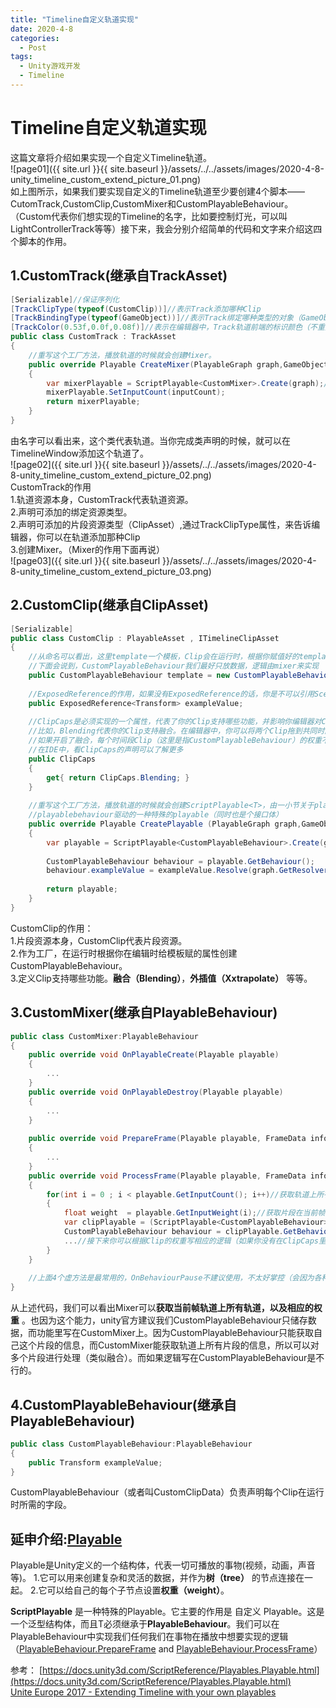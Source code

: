 ```yaml
---
title: "Timeline自定义轨道实现"
date: 2020-4-8
categories:
  - Post
tags:
  - Unity游戏开发
  - Timeline
---
```

# Timeline自定义轨道实现
这篇文章将介绍如果实现一个自定义Timeline轨道。  
![page01]({{ site.url }}{{ site.baseurl }}/assets/../../assets/images/2020-4-8-unity_timeline_custom_extend_picture_01.png)  
如上图所示，如果我们要实现自定义的Timeline轨道至少要创建4个脚本——CutomTrack,CustomClip,CustomMixer和CustomPlayableBehaviour。  
（Custom代表你们想实现的Timeline的名字，比如要控制灯光，可以叫LightControllerTrack等等）接下来，我会分别介绍简单的代码和文字来介绍这四个脚本的作用。  

## 1.CustomTrack(继承自TrackAsset)
``` csharp
[Serializable]//保证序列化
[TrackClipType(typeof(CustomClip))]//表示Track添加哪种Clip
[TrackBindingType(typeof(GameObject))]//表示Track绑定哪种类型的对象（GameObject或者任何Component等等）
[TrackColor(0.53f,0.0f,0.08f)]//表示在编辑器中，Track轨道前端的标识颜色（不重要啦）
public class CustomTrack : TrackAsset
{
    //重写这个工厂方法，播放轨道的时候就会创建Mixer。
    public override Playable CreateMixer(PlayableGraph graph,GameObject go,int inputCount)
    {
        var mixerPlayable = ScriptPlayable<CustomMixer>.Create(graph);//这个是被CustomMixer驱动的Playable，mixerPlayable.GetBehaviour() as CustomMixer;就可以获得CustomMixer了
        mixerPlayable.SetInputCount(inputCount);
        return mixerPlayable;
    }
}
```
由名字可以看出来，这个类代表轨道。当你完成类声明的时候，就可以在TimelineWindow添加这个轨道了。  
![page02]({{ site.url }}{{ site.baseurl }}/assets/../../assets/images/2020-4-8-unity_timeline_custom_extend_picture_02.png)  
CustomTrack的作用  
1.轨道资源本身，CustomTrack代表轨道资源。  
2.声明可添加的绑定资源类型。  
2.声明可添加的片段资源类型（ClipAsset）,通过TrackClipType属性，来告诉编辑器，你可以在轨道添加那种Clip  
3.创建Mixer。（Mixer的作用下面再说）  
![page03]({{ site.url }}{{ site.baseurl }}/assets/../../assets/images/2020-4-8-unity_timeline_custom_extend_picture_03.png)  
## 2.CustomClip(继承自ClipAsset)
``` csharp
[Serializable]
public class CustomClip : PlayableAsset , ITimelineClipAsset
{
    //从命名可以看出，这里template一个模板，Clip会在运行时，根据你赋值好的template再创建出一个新的对象。
    //下面会说到，CustomPlayableBehaviour我们最好只放数据，逻辑由mixer来实现
    public CustomPlayableBehaviour template = new CustomPlayableBehaviour();
    
    //ExposedReference的作用，如果没有ExposedReference的话，你是不可以引用Scene里面的引用的（只可以从Assets的东西进来）
    public ExposedReference<Transform> exampleValue;
    
    //ClipCaps是必须实现的一个属性，代表了你的Clip支持哪些功能，并影响你编辑器对Clip的操作。
    //比如，Blending代表你的Clip支持融合。在编辑器中，你可以将两个Clip拖到共同时间段，并且你可以编辑融合的融合曲线。
    //如果开启了融合，每个时间段Clip（这里是指CustomPlayableBehaviour）的权重不只是0和1.可能同一时间两个Clip的权重都是0.x。（当然，你要自己根据权重实现相应的融合逻辑，不然一切都没意义。）
    //在IDE中，看ClipCaps的声明可以了解更多
    public ClipCaps
    {
        get{ return ClipCaps.Blending; }
    }
    
    //重写这个工厂方法，播放轨道的时候就会创建ScriptPlayable<T>，由一小节关于playable，ScriptPlayable是由
    //playablebehaviour驱动的一种特殊的playable（同时也是个接口体）
    public override Playable CreatePlayable (PlayableGraph graph,GameObject owner)
    {
        var playable = ScriptPlayable<CustomPlayableBehaviour>.Create(graph,template);
        
        CustomPlayableBehaviour behaviour = playable.GetBehaviour();
        behaviour.exampleValue = exampleValue.Resolve(graph.GetResolver());
        
        return playable;
    }
}
```
CustomClip的作用：  
1.片段资源本身，CustomClip代表片段资源。  
2.作为工厂，在运行时根据你在编辑时给模板赋的属性创建CustomPlayableBehaviour。  
3.定义Clip支持哪些功能。**融合（Blending）**，**外插值（Xxtrapolate）** 等等。  

## 3.CustomMixer(继承自PlayableBehaviour)
``` csharp
public class CustomMixer:PlayableBehaviour
{
    public override void OnPlayableCreate(Playable playable)
    {
        ...
    }
    public override void OnPlayableDestroy(Playable playable)
    {
        ...
    }
    
    public override void PrepareFrame(Playable playable, FrameData info)
    {
        ...
    }
    public override void ProcessFrame(Playable playable, FrameData info, object playerData)
    {
        for(int i = 0 ; i < playable.GetInputCount(); i++)//获取轨道上所有的片段
        {
            float weight  = playable.GetInputWeight(i);//获取片段在当前帧的片段
            var clipPlayable = (ScriptPlayable<CustomPlayableBehaviour>)playable.GetInput(i);
            CustomPlayableBehaviour behaviour = clipPlayable.GetBehaviour();//获取CustomPlayableBehaviour
            ...//接下来你可以根据Clip的权重写相应的逻辑（如果你没有在ClipCaps里设置blend的话，应该只有一个片段的权重是1，其他为0）
        }
    }
    
    //上面4个虚方法是最常用的，OnBehaviourPause不建议使用，不太好掌控（会因为各种原因暂停）。直接根据time值得变化判断是否暂停也挺好得
}
```
从上述代码，我们可以看出Mixer可以**获取当前帧轨道上所有轨道，以及相应的权重** 。也因为这个能力，unity官方建议我们CustomPlayableBehaviour只储存数据，而功能里写在CustomMixer上。因为CustomPlayableBehaviour只能获取自己这个片段的信息，而CustomMixer能获取轨道上所有片段的信息，所以可以对多个片段进行处理（类似融合）。而如果逻辑写在CustomPlayableBehaviour是不行的。

## 4.CustomPlayableBehaviour(继承自PlayableBehaviour)
```csharp
public class CustomPlayableBehaviour:PlayableBehaviour
{
    public Transform exampleValue;
}
```
CustomPlayableBehaviour（或者叫CustomClipData）负责声明每个Clip在运行时所需的字段。

## 延申介绍:[Playable](https://docs.unity3d.com/ScriptReference/Playables.Playable.html)
Playable是Unity定义的一个结构体，代表一切可播放的事物(视频，动画，声音等)。
1.它可以用来创建复杂和灵活的数据，并作为**树（tree）** 的节点连接在一起。
2.它可以给自己的每个子节点设置**权重（weight）**。

**ScriptPlayable<T>** 是一种特殊的Playable。它主要的作用是 自定义 Playable。这是一个泛型结构体，而且T必须继承于**PlayableBehaviour**。我们可以在PlayableBehaviour中实现我们任何我们在事物在播放中想要实现的逻辑（[PlayableBehaviour.PrepareFrame](
https://docs.unity3d.com/ScriptReference/Playables.PlayableBehaviour.PrepareFrame.html) and [PlayableBehaviour.ProcessFrame](
https://docs.unity3d.com/ScriptReference/Playables.PlayableBehaviour.ProcessFrame.html)）


参考：
[https://docs.unity3d.com/ScriptReference/Playables.Playable.html](https://docs.unity3d.com/ScriptReference/Playables.Playable.html)  
[Unite Europe 2017 - Extending Timeline with your own playables](https://www.youtube.com/watch?v=uBPRfcox5hE)  